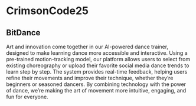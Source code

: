 # CrimsonCode25

## BitDance

Art and innovation come together in our AI-powered dance trainer, designed to make learning dance more accessible and interactive. Using a pre-trained motion-tracking model, our platform allows users to select from existing choreography or upload their favorite social media dance trends to learn step by step. The system provides real-time feedback, helping users refine their movements and improve their technique, whether they’re beginners or seasoned dancers. By combining technology with the power of dance, we’re making the art of movement more intuitive, engaging, and fun for everyone.
